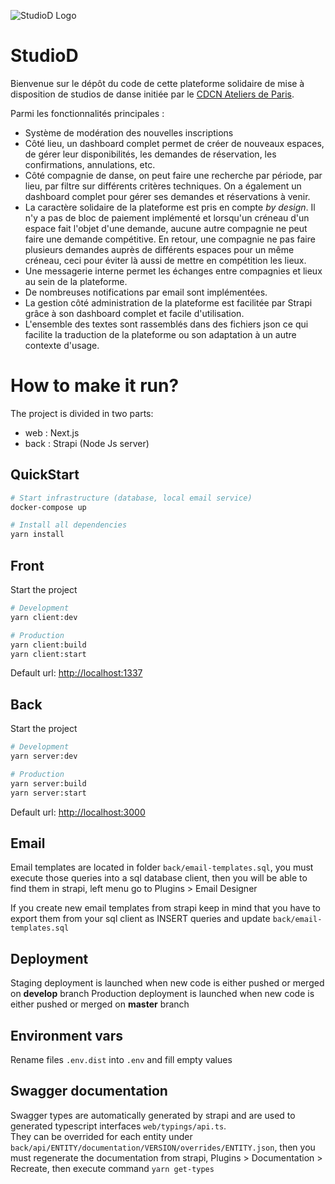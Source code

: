 ![StudioD Logo](https://storage-studiod.ams3.digitaloceanspaces.com/prod/0165905a073e76c236e13c812ff8933f.jpg)

# StudioD

Bienvenue sur le dépôt du code de cette plateforme solidaire de mise à disposition de studios de danse initiée par le [CDCN Ateliers de Paris](https://www.atelierdeparis.org/).

Parmi les fonctionnalités principales :
- Système de modération des nouvelles inscriptions
- Côté lieu, un dashboard complet permet de créer de nouveaux espaces, de gérer leur disponibilités, les demandes de réservation, les confirmations, annulations, etc.
- Côté compagnie de danse, on peut faire une recherche par période, par lieu, par filtre sur différents critères techniques. On a également un dashboard complet pour gérer ses demandes et réservations à venir.
- La caractère solidaire de la plateforme est pris en compte *by design*. Il n'y a pas de bloc de paiement implémenté et lorsqu'un créneau d'un espace fait l'objet d'une demande, aucune autre compagnie ne peut faire une demande compétitive. En retour, une compagnie ne pas faire plusieurs demandes auprès de différents espaces pour un même créneau, ceci pour éviter là aussi de mettre en compétition les lieux.
- Une messagerie interne permet les échanges entre compagnies et lieux au sein de la plateforme.
- De nombreuses notifications par email sont implémentées.
- La gestion côté administration de la plateforme est facilitée par Strapi grâce à son dashboard complet et facile d'utilisation.
- L'ensemble des textes sont rassemblés dans des fichiers json ce qui facilite la traduction de la plateforme ou son adaptation à un autre contexte d'usage.

# How to make it run?

The project is divided in two parts:
- web : Next.js
- back : Strapi (Node Js server)

## QuickStart


```bash
# Start infrastructure (database, local email service)
docker-compose up

# Install all dependencies
yarn install
```

## Front

Start the project

``` bash
# Development
yarn client:dev

# Production
yarn client:build
yarn client:start
```
Default url: [http://localhost:1337](http://localhost:1337)

## Back

Start the project

``` bash
# Development
yarn server:dev

# Production
yarn server:build
yarn server:start
```

Default url: [http://localhost:3000](http://localhost:3000)

## Email
Email templates are located in folder `back/email-templates.sql`, you must execute those queries into a sql database client, then you will be able to find them in strapi, left menu go to Plugins > Email Designer

If you create new email templates from strapi keep in mind that you have to export them from your sql client as INSERT queries and update `back/email-templates.sql`

## Deployment
Staging deployment is launched when new code is either pushed or merged on **develop** branch
Production deployment is launched when new code is either pushed or merged on **master** branch

## Environment vars
Rename files `.env.dist` into `.env` and fill empty values

## Swagger documentation
Swagger types are automatically generated by strapi and are used to generated typescript interfaces `web/typings/api.ts`.  
They can be overrided for each entity under `back/api/ENTITY/documentation/VERSION/overrides/ENTITY.json`, then you must regenerate the documentation from strapi, Plugins > Documentation > Recreate, then execute command `yarn get-types`
